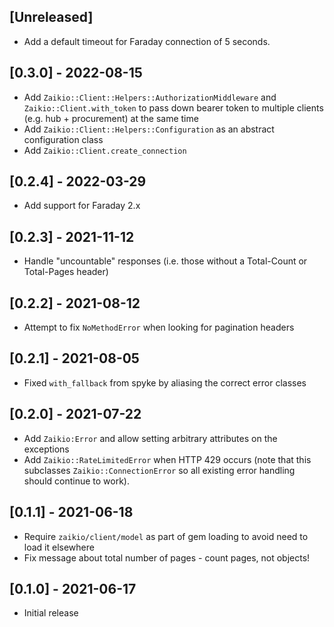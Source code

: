 ## [Unreleased]

- Add a default timeout for Faraday connection of 5 seconds.

## [0.3.0] - 2022-08-15

- Add `Zaikio::Client::Helpers::AuthorizationMiddleware` and `Zaikio::Client.with_token` to pass down bearer token to multiple clients (e.g. hub + procurement) at the same time
- Add `Zaikio::Client::Helpers::Configuration` as an abstract configuration class
- Add `Zaikio::Client.create_connection`

## [0.2.4] - 2022-03-29

- Add support for Faraday 2.x

## [0.2.3] - 2021-11-12

- Handle "uncountable" responses (i.e. those without a Total-Count or Total-Pages header)

## [0.2.2] - 2021-08-12

- Attempt to fix `NoMethodError` when looking for pagination headers

## [0.2.1] - 2021-08-05

- Fixed `with_fallback` from spyke by aliasing the correct error classes

## [0.2.0] - 2021-07-22

- Add `Zaikio:Error` and allow setting arbitrary attributes on the exceptions
- Add `Zaikio::RateLimitedError` when HTTP 429 occurs (note that this subclasses
  `Zaikio::ConnectionError` so all existing error handling should continue to work).

## [0.1.1] - 2021-06-18

- Require `zaikio/client/model` as part of gem loading to avoid need to load it elsewhere
- Fix message about total number of pages - count pages, not objects!

## [0.1.0] - 2021-06-17

- Initial release

